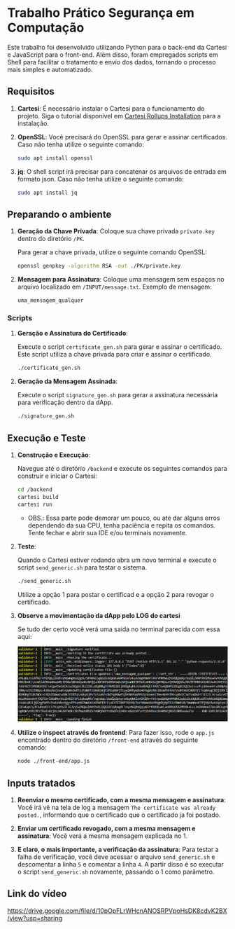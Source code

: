 # Trabalho Prático Segurança em Computação

Este trabalho foi desenvolvido utilizando Python para o back-end da Cartesi e JavaScript para o front-end. Além disso, foram empregados scripts em Shell para facilitar o tratamento e envio dos dados, tornando o processo mais simples e automatizado.


## Requisitos

1. **Cartesi**: É necessário instalar o Cartesi para o funcionamento do projeto. Siga o tutorial disponível em [Cartesi Rollups Installation](https://docs.cartesi.io/cartesi-rollups/1.3/development/installation/) para a instalação.

2. **OpenSSL**: Você precisará do OpenSSL para gerar e assinar certificados. Caso não tenha utilize o seguinte comando:

    ```bash
    sudo apt install openssl
    ```
3. **jq**: O shell script irá precisar para concatenar os arquivos de entrada em formato json. Caso não tenha utilize o seguinte comando:
    
    ```bash
    sudo apt install jq
    ```

## Preparando o ambiente

1. **Geração da Chave Privada**: Coloque sua chave privada `private.key` dentro do diretório `/PK`.

   Para gerar a chave privada, utilize o seguinte comando OpenSSL:

    ```bash
    openssl genpkey -algorithm RSA -out ./PK/private.key
    ```

2. **Mensagem para Assinatura**: Coloque uma mensagem sem espaços no arquivo localizado em `/INPUT/message.txt`. Exemplo de mensagem:

    ```
    uma_mensagem_qualquer
    ```

### Scripts

1. **Geração e Assinatura do Certificado**:
   
   Execute o script `certificate_gen.sh` para gerar e assinar o certificado. Este script utiliza a chave privada para criar e assinar o certificado.

    ```bash
    ./certificate_gen.sh
    ```

2. **Geração da Mensagem Assinada**:
   
   Execute o script `signature_gen.sh` para gerar a assinatura necessária para verificação dentro da dApp.

    ```bash
    ./signature_gen.sh
    ```

## Execução e Teste

1. **Construção e Execução**:
   
   Navegue até o diretório `/backend` e execute os seguintes comandos para construir e iniciar o Cartesi:

    ```bash
    cd /backend
    cartesi build
    cartesi run
    ```
    - OBS.: Essa parte pode demorar um pouco, ou até dar alguns erros dependendo da sua CPU, tenha paciência e repita os comandos. Tente fechar e abrir sua IDE e/ou terminais novamente.
2. **Teste**:
   
   Quando o Cartesi estiver rodando abra um novo terminal e execute o script `send_generic.sh` para testar o sistema.

    ```bash
    ./send_generic.sh
    ```
    Utilize a opção 1 para postar o certificad e a opção 2 para revogar o certificado.

3. **Observe a movimentação da dApp pelo LOG do cartesi**

    Se tudo der certo você verá uma saida no terminal parecida com essa aqui:

    ![Terminal depois de enviado o certificado](img/terminal_finish.png)

4. **Utilize o inspect através do frontend**: Para fazer isso, rode o `app.js` encontrado dentro do diretório `/front-end` através do seguinte comando:

    ```bash
    node ./front-end/app.js
    ```

## Inputs tratados


1. **Reenviar o mesmo certificado, com a mesma mensagem e assinatura**: Você irá vê na tela de log a mensagem `The certificate was already posted.`, informando que o certificado que o certificado ja foi postado.

2. **Enviar um certificado revogado, com a mesma mensagem e assinatura**: Você verá a mesma mensagem explicada no 1.

3. **E claro, o mais importante, a verificação da assinatura**: Para testar a falha de verificação, você deve acessar o arquivo `send_generic.sh` e descomentar a linha `5` e comentar a linha `4`. A partir disso é so executar o script `send_generic.sh` novamente, passando o 1 como parâmetro.

## Link do vídeo

https://drive.google.com/file/d/10pOpFLrWHcnANOSRPVpoHsDK8cdvK2BX/view?usp=sharing